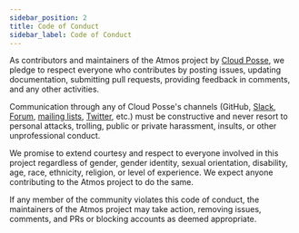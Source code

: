 ```yaml
---
sidebar_position: 2
title: Code of Conduct
sidebar_label: Code of Conduct
---
```


As contributors and maintainers of the Atmos project by [Cloud Posse](https://cloudposse.com), we pledge to respect everyone who contributes by posting issues, updating documentation, submitting pull requests, providing feedback in comments, and any other activities.

Communication through any of Cloud Posse's channels (GitHub, [Slack](https://slack.cloudposse.com), [Forum](https://ask.cloudposse.com/), [mailing lists](https://cloudposse.com/newsletter), [Twitter](https://twitter.com/cloudposse), etc.) must be constructive and never resort to personal attacks, trolling, public or private harassment, insults, or other unprofessional conduct.

We promise to extend courtesy and respect to everyone involved in this project regardless of gender, gender identity,
sexual orientation, disability, age, race, ethnicity, religion, or level of experience. We expect anyone contributing to the Atmos project to do the same.

If any member of the community violates this code of conduct, the maintainers of the Atmos project may take action,
removing issues, comments, and PRs or blocking accounts as deemed appropriate.
